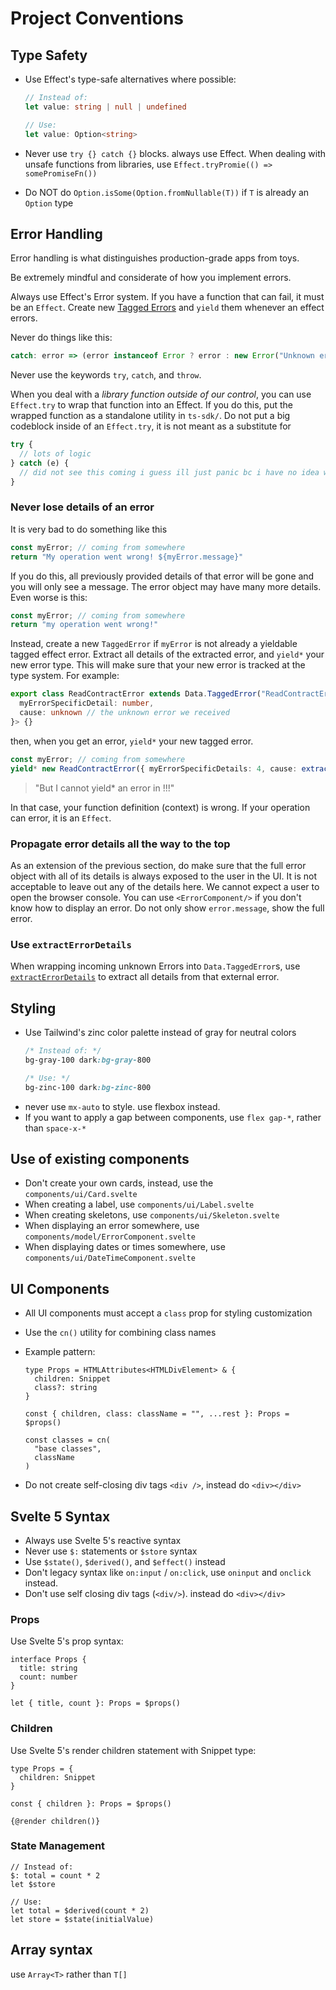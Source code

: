 # Project Conventions

## Type Safety

- Use Effect's type-safe alternatives where possible:

  ```typescript
  // Instead of:
  let value: string | null | undefined

  // Use:
  let value: Option<string>
  ```

- Never use `try {} catch {}` blocks. always use Effect. When dealing with unsafe functions from libraries, use `Effect.tryPromie(() => somePromiseFn())`

- Do NOT do `Option.isSome(Option.fromNullable(T))` if `T` is already an `Option` type

## Error Handling

Error handling is what distinguishes production-grade apps from toys.

Be extremely mindful and considerate of how you implement errors.

Always use Effect's Error system. If you have a function that can fail, it must be an `Effect`.
Create new [Tagged Errors](https://effect.website/docs/error-management/expected-errors/) and `yield` them whenever an effect errors.

Never do things like this:

```typescript
catch: error => (error instanceof Error ? error : new Error("Unknown error"))
```

Never use the keywords `try`, `catch`, and `throw`.

When you deal with a _library function outside of our control_, you can use `Effect.try` to wrap that function into an Effect. If you do this, put the wrapped function as a standalone utility in `ts-sdk/`. Do not put a big codeblock inside of an `Effect.try`, it is not meant as a substitute for

```typescript
try {
  // lots of logic
} catch (e) {
  // did not see this coming i guess ill just panic bc i have no idea what went wrong here
}
```

### Never lose details of an error

It is very bad to do something like this

```typescript
const myError; // coming from somewhere
return "My operation went wrong! ${myError.message}"
```

If you do this, all previously provided details of that error will be gone and you will only see a message. The error object may have many more details. Even worse is this:

```typescript
const myError; // coming from somewhere
return "my operation went wrong!"
```

Instead, create a new `TaggedError` if `myError` is not already a yieldable tagged effect error. Extract all details of the extracted error, and `yield*` your new error type. This will make sure that your new error is tracked at the type system. For example:

```typescript
export class ReadContractError extends Data.TaggedError("ReadContractError")<{
  myErrorSpecificDetail: number,
  cause: unknown // the unknown error we received
}> {}
```

then, when you get an error, `yield*` your new tagged error.

```typescript
const myError; // coming from somewhere
yield* new ReadContractError({ myErrorSpecificDetails: 4, cause: extractErrorDetails(myError) })
```

> "But I cannot yield\* an error in <context in which you encounter an error>!!!"

In that case, your function definition (context) is wrong. If your operation can error, it is an `Effect`.

### Propagate error details all the way to the top

As an extension of the previous section, do make sure that the full error object with all of its details is always exposed to the user in the UI. It is not acceptable to leave out any of the details here. We cannot expect a user to open the browser console. You can use `<ErrorComponent/>` if you don't know how to display an error. Do not only show `error.message`, show the full error.

### Use `extractErrorDetails`

When wrapping incoming unknown Errors into `Data.TaggedError`s, use [`extractErrorDetails`](https://github.com/unionlabs/union/blob/15a294f6ebbb06bd5ad404212c48c564dcd909b4/ts-sdk/src/utils/extract-error-details.ts#L1) to extract all details from that external error.

## Styling

- Use Tailwind's zinc color palette instead of gray for neutral colors
  ```css
  /* Instead of: */
  bg-gray-100 dark:bg-gray-800

  /* Use: */
  bg-zinc-100 dark:bg-zinc-800
  ```
- never use `mx-auto` to style. use flexbox instead.
- If you want to apply a gap between components, use `flex gap-*`, rather than `space-x-*`

## Use of existing components

- Don't create your own cards, instead, use the `components/ui/Card.svelte`
- When creating a label, use `components/ui/Label.svelte`
- When creating skeletons, use `components/ui/Skeleton.svelte`
- When displaying an error somewhere, use `components/model/ErrorComponent.svelte`
- When displaying dates or times somewhere, use `components/ui/DateTimeComponent.svelte`

## UI Components

- All UI components must accept a `class` prop for styling customization

- Use the `cn()` utility for combining class names

- Example pattern:

  ```svelte
  type Props = HTMLAttributes<HTMLDivElement> & {
    children: Snippet
    class?: string
  }

  const { children, class: className = "", ...rest }: Props = $props()

  const classes = cn(
    "base classes",
    className
  )
  ```

- Do not create self-closing div tags `<div />`, instead do `<div></div>`

## Svelte 5 Syntax

- Always use Svelte 5's reactive syntax
- Never use `$:` statements or `$store` syntax
- Use `$state()`, `$derived()`, and `$effect()` instead
- Don't legacy syntax like `on:input` / `on:click`, use `oninput` and `onclick` instead.
- Don't use self closing div tags (`<div/>`). instead do `<div></div>`

### Props

Use Svelte 5's prop syntax:

```svelte
interface Props {
  title: string
  count: number
}

let { title, count }: Props = $props()
```

### Children

Use Svelte 5's render children statement with Snippet type:

```svelte
type Props = {
  children: Snippet
}

const { children }: Props = $props()

{@render children()}
```

### State Management

```svelte
// Instead of:
$: total = count * 2
let $store

// Use:
let total = $derived(count * 2)
let store = $state(initialValue)
```

## Array syntax

use `Array<T>` rather than `T[]`
